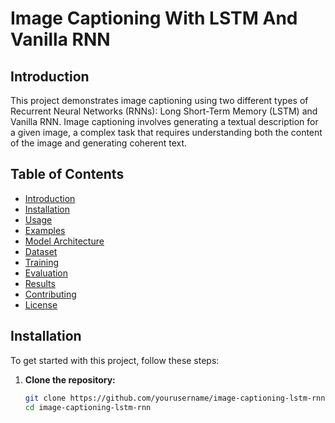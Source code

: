 # Image Captioning With LSTM And Vanilla RNN

## Introduction

This project demonstrates image captioning using two different types of Recurrent Neural Networks (RNNs): Long Short-Term Memory (LSTM) and Vanilla RNN. Image captioning involves generating a textual description for a given image, a complex task that requires understanding both the content of the image and generating coherent text.

## Table of Contents

- [Introduction](#introduction)
- [Installation](#installation)
- [Usage](#usage)
- [Examples](#examples)
- [Model Architecture](#model-architecture)
- [Dataset](#dataset)
- [Training](#training)
- [Evaluation](#evaluation)
- [Results](#results)
- [Contributing](#contributing)
- [License](#license)

## Installation

To get started with this project, follow these steps:

1. **Clone the repository:**
   ```bash
   git clone https://github.com/yourusername/image-captioning-lstm-rnn.git
   cd image-captioning-lstm-rnn
